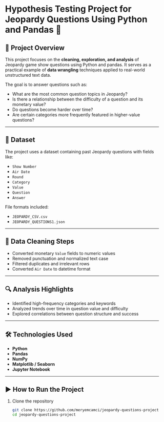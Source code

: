 # Hypothesis Testing Project for Jeopardy Questions Using Python and Pandas 🎯  

## 📌 Project Overview

This project focuses on the **cleaning, exploration, and analysis** of Jeopardy game show questions using Python and pandas. 
It serves as a practical example of **data wrangling** techniques applied to real-world unstructured text data.

The goal is to answer questions such as:
- What are the most common question topics in Jeopardy?
- Is there a relationship between the difficulty of a question and its monetary value?
- Do questions become harder over time?
- Are certain categories more frequently featured in higher-value questions?

---

## 📁 Dataset

The project uses a dataset containing past Jeopardy questions with fields like:
- `Show Number`
- `Air Date`
- `Round`
- `Category`
- `Value`
- `Question`
- `Answer`

File formats included:
- `JEOPARDY_CSV.csv`
- `JEOPARDY_QUESTIONS1.json`

---

## 🧹 Data Cleaning Steps

- Converted monetary `Value` fields to numeric values
- Removed punctuation and normalized text case
- Filtered duplicates and irrelevant rows
- Converted `Air Date` to datetime format

---

## 🔍 Analysis Highlights

- Identified high-frequency categories and keywords
- Analyzed trends over time in question value and difficulty
- Explored correlations between question structure and success

---

## 🛠️ Technologies Used

- **Python**
- **Pandas**
- **NumPy**
- **Matplotlib / Seaborn**
- **Jupyter Notebook**

---

## ▶️ How to Run the Project

1. Clone the repository  
   ```bash
   git clone https://github.com/meryemcamci/jeopardy-questions-project.git
   cd jeopardy-questions-project
